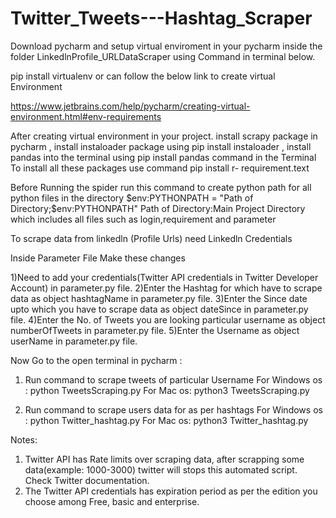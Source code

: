# Twitter_Tweets---Hashtag_Scraper

Download pycharm and setup virtual enviroment in your pycharm inside the folder LinkedlnProfile_URLDataScraper using Command in terminal below.

pip install virtualenv or can follow the below link to create virtual Environment

https://www.jetbrains.com/help/pycharm/creating-virtual-environment.html#env-requirements

After creating virtual environment in your project. install scrapy package in pycharm , install instaloader package using pip install instaloader , install pandas into the terminal using pip install pandas command in the Terminal To install all these packages use command pip install r- requirement.text

Before Running the spider run this command to create python path for all python files in the directory $env:PYTHONPATH = "Path of Directory;$env:PYTHONPATH" Path of Directory:Main Project Directory which includes all files such as login,requirement and parameter

To scrape data from linkedln (Profile Urls) need Linkedln Credentials

Inside Parameter File Make these changes

1)Need to add your credentials(Twitter API credentials in Twitter Developer Account) in parameter.py file. 
2)Enter the Hashtag for which have to scrape data as object hashtagName in parameter.py file.
3)Enter the Since date upto which you have to scrape data as object dateSince in parameter.py file.
4)Enter the No. of Tweets you are looking particular username as object numberOfTweets in parameter.py file.
5)Enter the Username as object userName in parameter.py file.

Now Go to the open terminal in pycharm : 
1) Run command to scrape tweets of particular Username
For Windows os : python TweetsScraping.py 
For Mac os: python3 TweetsScraping.py 

2) Run command to scrape users data for as per hashtags
For Windows os : python Twitter_hashtag.py
For Mac os: python3 Twitter_hashtag.py


Notes:
1) Twitter API has Rate limits over scraping data, after scrapping some data(example: 1000-3000) twitter will stops this automated script. Check Twitter documentation.
2) The Twitter API credentials has expiration period as per the edition you choose among Free, basic and enterprise.
